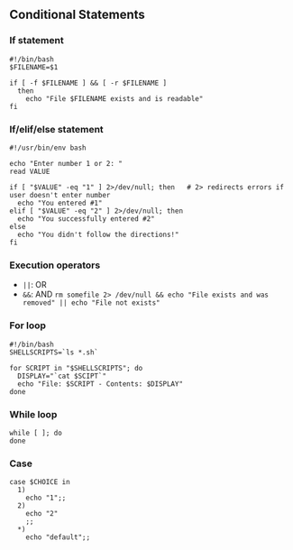 ## Conditional Statements

### If statement
```
#!/bin/bash
$FILENAME=$1

if [ -f $FILENAME ] && [ -r $FILENAME ]
  then
    echo "File $FILENAME exists and is readable"
fi
```

### If/elif/else statement
```
#!/usr/bin/env bash

echo "Enter number 1 or 2: "
read VALUE

if [ "$VALUE" -eq "1" ] 2>/dev/null; then   # 2> redirects errors if user doesn't enter number
  echo "You entered #1"
elif [ "$VALUE" -eq "2" ] 2>/dev/null; then
  echo "You successfully entered #2"
else
  echo "You didn't follow the directions!"
fi
```

### Execution operators
- `||`: OR
- `&&`: AND
`rm somefile 2> /dev/null && echo "File exists and was removed" || echo "File not exists"`

### For loop
```
#!/bin/bash
SHELLSCRIPTS=`ls *.sh`

for SCRIPT in "$SHELLSCRIPTS"; do
  DISPLAY="`cat $SCIPT`"
  echo "File: $SCRIPT - Contents: $DISPLAY"
done
```

### While loop
```
while [ ]; do
done
```

### Case
```
case $CHOICE in
  1)
    echo "1";;
  2)
    echo "2"
    ;;
  *)
    echo "default";;
```
